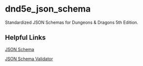 # dnd5e_json_schema
Standardized JSON Schemas for Dungeons &amp; Dragons 5th Edition.

## Helpful Links
[JSON Schema](https://json-schema.org/)

[JSON Schema Validator](https://www.jsonschemavalidator.net/)
